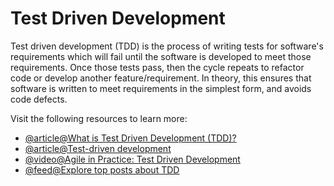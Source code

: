 # Test Driven Development

Test driven development (TDD) is the process of writing tests for software's requirements which will fail until the software is developed to meet those requirements. Once those tests pass, then the cycle repeats to refactor code or develop another feature/requirement. In theory, this ensures that software is written to meet requirements in the simplest form, and avoids code defects.

Visit the following resources to learn more:

- [@article@What is Test Driven Development (TDD)?](https://www.guru99.com/test-driven-development.html)
- [@article@Test-driven development](https://www.ibm.com/garage/method/practices/code/practice_test_driven_development/)
- [@video@Agile in Practice: Test Driven Development](https://youtu.be/uGaNkTahrIw)
- [@feed@Explore top posts about TDD](https://app.daily.dev/tags/tdd?ref=roadmapsh)